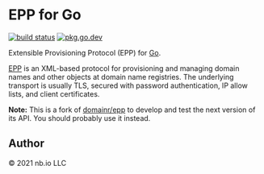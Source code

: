 # EPP for Go

[![build status](https://img.shields.io/github/workflow/status/domainr/epp2/Go.svg)](https://github.com/domainr/epp/actions)
[![pkg.go.dev](https://img.shields.io/badge/docs-pkg.go.dev-blue.svg)](https://pkg.go.dev/github.com/domainr/epp2)

Extensible Provisioning Protocol (EPP) for
[Go](https://go.dev/).

[EPP](https://tools.ietf.org/html/rfc5730) is an XML-based protocol for provisioning and managing domain names and other objects at domain name registries. The underlying transport is usually TLS, secured with password authentication, IP allow lists, and client certificates.

**Note:** This is a fork of [domainr/epp](https://github.com/domainr/epp) to develop and test the next version of its API. You should probably use it instead.

## Author

© 2021 nb.io LLC
